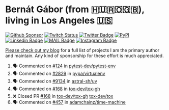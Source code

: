 # Bernát Gábor (from 🇭🇺🇷🇴🇬🇧), living in Los Angeles 🇺🇸

[![Github Sponsor](https://img.shields.io/static/v1?label=Sponsor&message=%E2%9D%A4&logo=GitHub&link=https://github.com/sponsors/gaborbernat&style=flat-square)](https://github.com/sponsors/gaborbernat)
[![Twitch Status](https://img.shields.io/twitch/status/gaborbernat?style=flat-square)](https://www.twitch.tv/gaborbernat)
[![Twitter Badge](https://img.shields.io/badge/-@gjbernat-1ca0f1?style=flat-square&labelColor=1ca0f1&logo=twitter&logoColor=white&link=https://twitter.com/gjbernat)](https://twitter.com/gjbernat)
[![PyPI](https://img.shields.io/badge/-gaborbernat-0073b7?style=flat-square&logo=Python&logoColor=white&link=https://pypi.org/user/gaborbernat/)](https://pypi.org/user/gaborbernat/)
[![Linkedin Badge](https://img.shields.io/badge/-gaborbernat-blue?style=flat-square&logo=Linkedin&logoColor=white&link=https://www.linkedin.com/in/gaborbernat/)](https://www.linkedin.com/in/gaborbernat/)
[![MAIL Badge](https://img.shields.io/badge/-gaborjbernat@gmail.com-c14438?style=flat-square&logo=Gmail&logoColor=white&link=mailto:gaborjbernat@gmail.com)](mailto:gaborjbernat@gmail.com)
[![Instagram Badge](https://img.shields.io/badge/-@gabor__bernat-845EC2?style=flat-square&labelColor=white&logo=Instagram&link=https://instagram.com/gabor_bernat/)](https://instagram.com/gabor_bernat)

[Please check out my blog](https://bernat.tech/about/) for a full list of projects I am the primary author and maintain.
Any kind of sponsorship for these effort is much appreciated.

<!--START_SECTION:activity-->

1. 🗣 Commented on [#124](https://github.com/pytest-dev/pytest-env/issues/124#issuecomment-2601036443) in [pytest-dev/pytest-env](https://github.com/pytest-dev/pytest-env)
2. 🗣 Commented on [#2829](https://github.com/pypa/virtualenv/issues/2829#issuecomment-2600873971) in [pypa/virtualenv](https://github.com/pypa/virtualenv)
3. 🗣 Commented on [#9134](https://github.com/astral-sh/uv/issues/9134#issuecomment-2599266736) in [astral-sh/uv](https://github.com/astral-sh/uv)
4. 🗣 Commented on [#168](https://github.com/tox-dev/tox-gh/pull/168#issuecomment-2598897040) in [tox-dev/tox-gh](https://github.com/tox-dev/tox-gh)
5. ❌ Closed PR [#168](https://github.com/tox-dev/tox-gh/pull/168) in [tox-dev/tox-gh](https://github.com/tox-dev/tox-gh)
   [tox-dev/tox](https://github.com/tox-dev/tox)
5. 🗣 Commented on [#457](https://github.com/adamchainz/time-machine/pull/457#issuecomment-2197730644) in
[adamchainz/time-machine](https://github.com/adamchainz/time-machine)
<!--END_SECTION:activity-->
